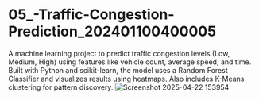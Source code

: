# 05_-Traffic-Congestion-Prediction_202401100400005
A machine learning project to predict traffic congestion levels (Low, Medium, High) using features like vehicle count, average speed, and time. Built with Python and scikit-learn, the model uses a Random Forest Classifier and visualizes results using heatmaps. Also includes K-Means clustering for pattern discovery.
![Screenshot 2025-04-22 153954](https://github.com/user-attachments/assets/dcb654a7-883e-423a-a1fc-6d6c316e0277)

